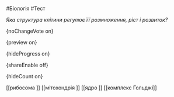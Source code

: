 #Біологія #Тест

*Яка структура клітини регулює її розмноження, ріст і розвиток?*

{noChangeVote on}

{preview on}

{hideProgress on}

{shareEnable off}

{hideCount on}

[[рибосома ]]
[[мітохондрія ]]
[[ядро ]]
[[комплекс Гольджі]]
